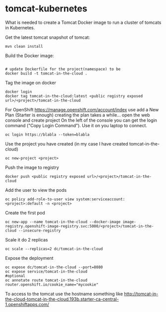# tomcat-kubernetes
What is needed to create a Tomcat Docker image to run a cluster of tomcats in Kubernetes. 

Get the latest tomcat snapshot of tomcat:
```
mvn clean install
```
Build the Docker image:
```

# update Dockerfile for the project(namespace) to be
docker build -t tomcat-in-the-cloud .
```
Tag the image on docker
```
docker login
docker tag tomcat-in-the-cloud:latest <public registry exposed url>/<project>/tomcat-in-the-cloud
```

For OpenShift
https://manage.openshift.com/account/index use add a New Plan (Starter is enough) creating the plan takes a while...
open the web console and create project
On the left of the console you can get the login command ("Copy Login Command"). Use it on you laptop to connect.
```
oc login https://blabla --token=blabla
```
Use the project you have created (in my case I have created tomcat-in-the-cloud)
```
oc new-project <project>
```
Push the image to registry
```
docker push <public registry exposed url>/<project>/tomcat-in-the-cloud
```
Add the user to view the pods
```
oc policy add-role-to-user view system:serviceaccount:<project>:default -n <project>
```
Create the first pod
```
oc new-app --name tomcat-in-the-cloud --docker-image image-registry.openshift-image-registry.svc:5000/<project>/tomcat-in-the-cloud --insecure-registry
```
Scale it do 2 replicas
```
oc scale --replicas=2 dc/tomcat-in-the-cloud
```
Expose the deployment
```
oc expose dc/tomcat-in-the-cloud --port=8080
oc expose service/tomcat-in-the-cloud
#optional
oc annotate route tomcat-in-the-cloud router.openshift.io/cookie_name="mycookie"
```
To access to the tomcat use the hostname something like
http://tomcat-in-the-cloud-tomcat-in-the-cloud.193b.starter-ca-central-1.openshiftapps.com/




